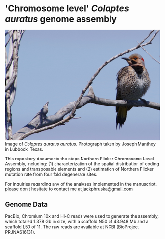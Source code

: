 # 'Chromosome level' *Colaptes auratus* genome assembly 

![Image of Colaptes auratus](https://github.com/jphruska/Colaptes_genome/blob/master/JDM14726.jpg)
Image of *Colaptes auratus auratus*. Photograph taken by Joseph Manthey in Lubbock, Texas. 

This repository documents the steps  Northern Flicker Chromosome Level Assembly, including: (1) characterization of the spatial distribution of coding regions and transposable elements and (2) estimation of Northern Flicker mutation rate from four fold degenerate sites. 

For inquiries regarding any of the analyses implemented in the manuscript, please don't hesitate to contact me at jackphruska@gmail.com

## Genome Data

PacBio, Chromium 10x and Hi-C reads were used to generate the assembly, which totaled 1.378 Gb in size, with a scaffold N50 of 43.948 Mb
and a scaffold L50 of 11. The raw reads are available at NCBI (BioProject PRJNA616131). 

